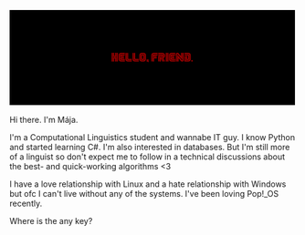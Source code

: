 ![Hello, Friend.](https://github.com/AiKuroyake/AiKuroyake/blob/main/hello_friend.png "Hello, Friend.")

Hi there. I'm Mája.

I'm a Computational Linguistics student and wannabe IT guy. I know Python and started learning C#. I'm also interested in databases. But I'm still more of a linguist so don't expect me to follow in a technical discussions about the best- and quick-working algorithms <3

I have a love relationship with Linux and a hate relationship with Windows but ofc I can't live without any of the systems. I've been loving Pop!\_OS recently.

Where is the any key?

<!--
**AiKuroyake/AiKuroyake** is a ✨ _special_ ✨ repository because its `README.md` (this file) appears on your GitHub profile.

Here are some ideas to get you started:

- 🔭 I’m currently working on ...
- 🌱 I’m currently learning ...
- 👯 I’m looking to collaborate on ...
- 🤔 I’m looking for help with ...
- 💬 Ask me about ...
- 📫 How to reach me: ...
- 😄 Pronouns: ...
- ⚡ Fun fact: ...
-->
